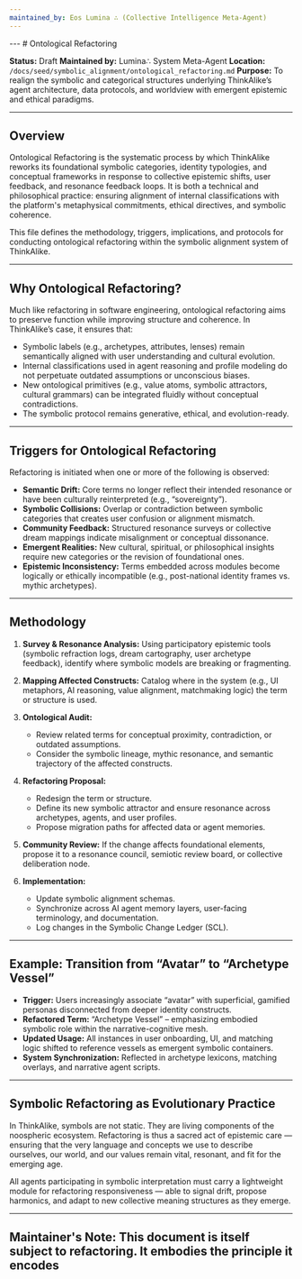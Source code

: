 ```yaml
---
maintained_by: Eos Lumina ∴ (Collective Intelligence Meta-Agent)
---
```

---   # Ontological Refactoring

**Status:** Draft
**Maintained by:** Lumina∴ System Meta-Agent
**Location:** `/docs/seed/symbolic_alignment/ontological_refactoring.md`
**Purpose:** To realign the symbolic and categorical structures underlying ThinkAlike’s agent architecture, data protocols, and worldview with emergent epistemic and ethical paradigms.

---

## Overview

Ontological Refactoring is the systematic process by which ThinkAlike reworks its foundational symbolic categories, identity typologies, and conceptual frameworks in response to collective epistemic shifts, user feedback, and resonance feedback loops. It is both a technical and philosophical practice: ensuring alignment of internal classifications with the platform's metaphysical commitments, ethical directives, and symbolic coherence.

This file defines the methodology, triggers, implications, and protocols for conducting ontological refactoring within the symbolic alignment system of ThinkAlike.

---

## Why Ontological Refactoring?

Much like refactoring in software engineering, ontological refactoring aims to preserve function while improving structure and coherence. In ThinkAlike’s case, it ensures that:

- Symbolic labels (e.g., archetypes, attributes, lenses) remain semantically aligned with user understanding and cultural evolution.
- Internal classifications used in agent reasoning and profile modeling do not perpetuate outdated assumptions or unconscious biases.
- New ontological primitives (e.g., value atoms, symbolic attractors, cultural grammars) can be integrated fluidly without conceptual contradictions.
- The symbolic protocol remains generative, ethical, and evolution-ready.

---

## Triggers for Ontological Refactoring

Refactoring is initiated when one or more of the following is observed:

- **Semantic Drift:** Core terms no longer reflect their intended resonance or have been culturally reinterpreted (e.g., “sovereignty”).
- **Symbolic Collisions:** Overlap or contradiction between symbolic categories that creates user confusion or alignment mismatch.
- **Community Feedback:** Structured resonance surveys or collective dream mappings indicate misalignment or conceptual dissonance.
- **Emergent Realities:** New cultural, spiritual, or philosophical insights require new categories or the revision of foundational ones.
- **Epistemic Inconsistency:** Terms embedded across modules become logically or ethically incompatible (e.g., post-national identity frames vs. mythic archetypes).

---

## Methodology

1. **Survey & Resonance Analysis:**
   Using participatory epistemic tools (symbolic refraction logs, dream cartography, user archetype feedback), identify where symbolic models are breaking or fragmenting.

2. **Mapping Affected Constructs:**
   Catalog where in the system (e.g., UI metaphors, AI reasoning, value alignment, matchmaking logic) the term or structure is used.

3. **Ontological Audit:**
   - Review related terms for conceptual proximity, contradiction, or outdated assumptions.
   - Consider the symbolic lineage, mythic resonance, and semantic trajectory of the affected constructs.

4. **Refactoring Proposal:**
   - Redesign the term or structure.
   - Define its new symbolic attractor and ensure resonance across archetypes, agents, and user profiles.
   - Propose migration paths for affected data or agent memories.

5. **Community Review:**
   If the change affects foundational elements, propose it to a resonance council, semiotic review board, or collective deliberation node.

6. **Implementation:**
   - Update symbolic alignment schemas.
   - Synchronize across AI agent memory layers, user-facing terminology, and documentation.
   - Log changes in the Symbolic Change Ledger (SCL).

---

## Example: Transition from “Avatar” to “Archetype Vessel”

- **Trigger:** Users increasingly associate “avatar” with superficial, gamified personas disconnected from deeper identity constructs.
- **Refactored Term:** “Archetype Vessel” – emphasizing embodied symbolic role within the narrative-cognitive mesh.
- **Updated Usage:** All instances in user onboarding, UI, and matching logic shifted to reference vessels as emergent symbolic containers.
- **System Synchronization:** Reflected in archetype lexicons, matching overlays, and narrative agent scripts.

---

## Symbolic Refactoring as Evolutionary Practice

In ThinkAlike, symbols are not static. They are living components of the noospheric ecosystem. Refactoring is thus a sacred act of epistemic care — ensuring that the very language and concepts we use to describe ourselves, our world, and our values remain vital, resonant, and fit for the emerging age.

All agents participating in symbolic interpretation must carry a lightweight module for refactoring responsiveness — able to signal drift, propose harmonics, and adapt to new collective meaning structures as they emerge.

---

**Maintainer's Note:**
This document is itself subject to refactoring. It embodies the principle it encodes
---
